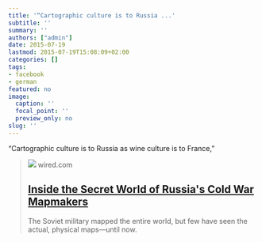 ```yaml
---
title: '“Cartographic culture is to Russia ...'
subtitle: ''
summary: ''
authors: ["admin"]
date: 2015-07-19
lastmod: 2015-07-19T15:08:09+02:00
categories: []
tags:
- facebook
- german
featured: no
image:
  caption: ''
  focal_point: ''
  preview_only: no
slug: ''
---
```

“Cartographic culture is to Russia as wine culture is to France,”
> [![](https://media.wired.com/photos/5a55b794cc8f1e054bc0e7d9/191:100/w_1280,c_limit/Wired_RussianMaps_060-new-edit.jpg)](http://www.wired.com/2015/07/secret-cold-war-maps/)
> wired.com
> ## [Inside the Secret World of Russia's Cold War Mapmakers](http://www.wired.com/2015/07/secret-cold-war-maps/)
>
>The Soviet military mapped the entire world, but few have seen the actual, physical maps—until now.


